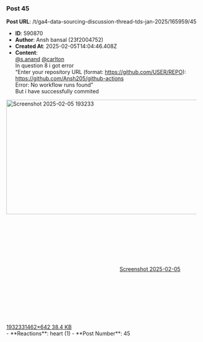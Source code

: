 ### Post 45
**Post URL**: /t/ga4-data-sourcing-discussion-thread-tds-jan-2025/165959/45
- **ID**: 590870
- **Author**: Ansh bansal (23f2004752)
- **Created At**: 2025-02-05T14:04:46.408Z
- **Content**:  
  <a class="mention" href="/u/s.anand">@s.anand</a> <a class="mention" href="/u/carlton">@carlton</a><br>
In question 8 i got error<br>
“Enter your repository URL (format: <a href="https://github.com/USER/REPO" rel="noopener nofollow ugc">https://github.com/USER/REPO</a>):<br>
<a href="https://github.com/Ansh205/github-actions" rel="noopener nofollow ugc">https://github.com/Ansh205/github-actions</a><br>
Error: No workflow runs found”<br>
But i have successfully commited<br>
<div class="lightbox-wrapper"><a class="lightbox" href="https://europe1.discourse-cdn.com/flex013/uploads/iitm/original/3X/4/e/4e52f03ba17a95acf60684f40c4115cf1a385153.png" data-download-href="/uploads/short-url/baSW7r7JEPDCDSsTsbJzL3Mk0W7.png?dl=1" title="Screenshot 2025-02-05 193233" rel="noopener nofollow ugc"><img src="https://europe1.discourse-cdn.com/flex013/uploads/iitm/optimized/3X/4/e/4e52f03ba17a95acf60684f40c4115cf1a385153_2_690x302.png" alt="Screenshot 2025-02-05 193233" data-base62-sha1="baSW7r7JEPDCDSsTsbJzL3Mk0W7" width="690" height="302" srcset="https://europe1.discourse-cdn.com/flex013/uploads/iitm/optimized/3X/4/e/4e52f03ba17a95acf60684f40c4115cf1a385153_2_690x302.png, https://europe1.discourse-cdn.com/flex013/uploads/iitm/optimized/3X/4/e/4e52f03ba17a95acf60684f40c4115cf1a385153_2_1035x453.png 1.5x, https://europe1.discourse-cdn.com/flex013/uploads/iitm/optimized/3X/4/e/4e52f03ba17a95acf60684f40c4115cf1a385153_2_1380x604.png 2x" data-dominant-color="11161C"><div class="meta"><svg class="fa d-icon d-icon-far-image svg-icon" aria-hidden="true"><use href="#far-image"></use></svg><span class="filename">Screenshot 2025-02-05 193233</span><span class="informations">1462×642 38.4 KB</span><svg class="fa d-icon d-icon-discourse-expand svg-icon" aria-hidden="true"><use href="#discourse-expand"></use></svg></div></a></div>
- **Reactions**: heart (1)
- **Post Number**: 45

